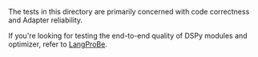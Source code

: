 The tests in this directory are primarily concerned with code correctness and Adapter reliability.

If you're looking for testing the end-to-end quality of DSPy modules and optimizer, refer to [LangProBe](https://github.com/Shangyint/langProBe).
